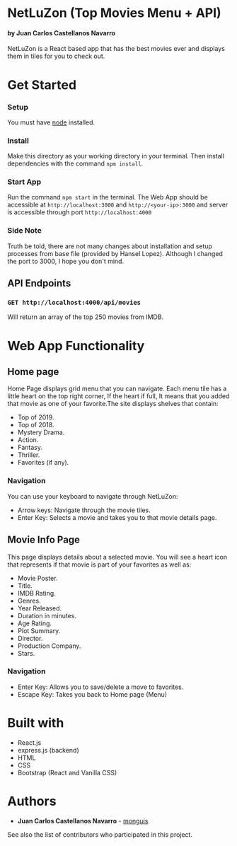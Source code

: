 # NetLuZon (Top Movies Menu + API) 
#### by Juan Carlos Castellanos Navarro

NetLuZon is a React based app that has the best movies ever and displays them in tiles for you to check out.

# Get Started
### Setup
You must have [node](https://nodejs.org/en/download/) installed.

### Install 
Make this directory as your working directory in your terminal. Then install dependencies with the command `npm install`. 

### Start App
Run the command `npm start` in the terminal. The Web App should be accessible at `http://localhost:3000` and `http://<your-ip>:3000` and server is accessible through port `http://localhost:4000`

### Side Note
Truth be told, there are not many changes about installation and setup processes from base file (provided by Hansel Lopez). Although I changed the port to 3000, I hope you don't mind.

## API Endpoints

### `GET http://localhost:4000/api/movies`
Will return an array of the top 250 movies from IMDB.

# Web App Functionality

## Home page

Home Page displays grid menu that you can navigate. Each menu tile has a little heart on the top right corner, If the heart if full, It means that you added that movie as one of your favorite.The site displays shelves that contain:
* Top of 2019.
* Top of 2018.
* Mystery Drama.
* Action.
* Fantasy.
* Thriller.
* Favorites (if any).

### Navigation
You can use your keyboard to navigate through NetLuZon:

* Arrow keys: Navigate through the movie tiles.
* Enter Key: Selects a movie and takes you to that movie details page.

## Movie Info Page
This page displays details about a selected movie. You will see a heart icon that represents if that movie is part of your favorites as well as:
* Movie Poster.
* Title.
* IMDB Rating.
* Genres.
* Year Released.
* Duration in minutes.
* Age Rating.
* Plot Summary.
* Director.
* Production Company.
* Stars.

### Navigation

* Enter Key: Allows you to save/delete a move to favorites.
* Escape Key: Takes you back to Home page (Menu)

# Built with
* React.js
* express.js (backend)
* HTML
* CSS
* Bootstrap (React and Vanilla CSS)

# Authors

* **Juan Carlos Castellanos Navarro** - [monguis](https://github.com/monguis)

See also the list of contributors who participated in this project.